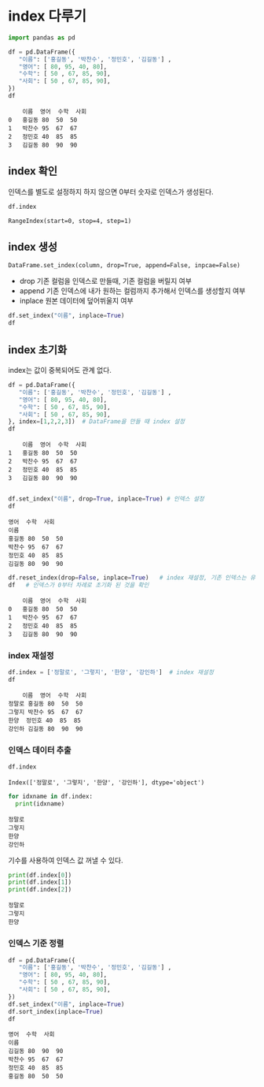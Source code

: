 # index 다루기
```python 
import pandas as pd
```
```python 
df = pd.DataFrame({
   "이름": ['홍길동', '박찬수', '정민호', '김길동'] ,
   "영어": [ 80, 95, 40, 80],
   "수학": [ 50 , 67, 85, 90],
   "사회": [ 50 , 67, 85, 90],
})
df
```
```
	이름	영어	수학	사회
0	홍길동	80	50	50
1	박찬수	95	67	67
2	정민호	40	85	85
3	김길동	80	90	90
```

## index 확인
인덱스를 별도로 설정하지 하지 않으면 0부터 숫자로 인덱스가 생성된다.
```python 
df.index
```
```
RangeIndex(start=0, stop=4, step=1)
```

## index 생성 
```
DataFrame.set_index(column, drop=True, append=False, inpcae=False)
```

* drop 기존 컬럼을 인덱스로 만들때, 기존 컬럼을 버릴지 여부
* append 기존 인덱스에 내가 원하는 컬럼까지 추가해서 인덱스를 생성할지 여부
* inplace 원본 데이터에 덮어쒸울지 여부

```python 
df.set_index("이름", inplace=True)
df
```
## index 초기화
index는 값이 중복되어도 관계 없다. 
```python 
df = pd.DataFrame({
   "이름": ['홍길동', '박찬수', '정민호', '김길동'] ,
   "영어": [ 80, 95, 40, 80],
   "수학": [ 50 , 67, 85, 90],
   "사회": [ 50 , 67, 85, 90],
}, index=[1,2,2,3])  # DataFrame을 만들 때 index 설정
df
```
```
	이름	영어	수학	사회
1	홍길동	80	50	50
2	박찬수	95	67	67
2	정민호	40	85	85
3	김길동	80	90	90
```
```python 

df.set_index("이름", drop=True, inplace=True) # 인덱스 설정
df
```
```
영어	수학	사회
이름			
홍길동	80	50	50
박찬수	95	67	67
정민호	40	85	85
김길동	80	90	90
```

```python 
df.reset_index(drop=False, inplace=True)   # index 재설정, 기존 인덱스는 유지 
df   # 인덱스가 0부터 차례로 초기화 된 것을 확인
```
```
	이름	영어	수학	사회
0	홍길동	80	50	50
1	박찬수	95	67	67
2	정민호	40	85	85
3	김길동	80	90	90
```

### index 재설정
```python 
df.index = ['정말로', '그렇지', '한양', '강인하']  # index 재설정
df
```
```
	이름	영어	수학	사회
정말로	홍길동	80	50	50
그렇지	박찬수	95	67	67
한양	정민호	40	85	85
강인하	김길동	80	90	90
```

### 인덱스 데이터  추출
```python 
df.index
```
```
Index(['정말로', '그렇지', '한양', '강인하'], dtype='object')
```

```python 
for idxname in df.index:
  print(idxname)
```  
```
정말로
그렇지
한양
강인하
```

기수를 사용하여 인덱스 값 꺼낼 수 있다. 
```python 
print(df.index[0])
print(df.index[1])
print(df.index[2])
```
```
정말로
그렇지
한양
```

### 인덱스 기준 정렬
```python 
df = pd.DataFrame({
   "이름": ['홍길동', '박찬수', '정민호', '김길동'] ,
   "영어": [ 80, 95, 40, 80],
   "수학": [ 50 , 67, 85, 90],
   "사회": [ 50 , 67, 85, 90],
})  
df.set_index("이름", inplace=True)
df.sort_index(inplace=True)
df
```

```
영어	수학	사회
이름			
김길동	80	90	90
박찬수	95	67	67
정민호	40	85	85
홍길동	80	50	50
```

